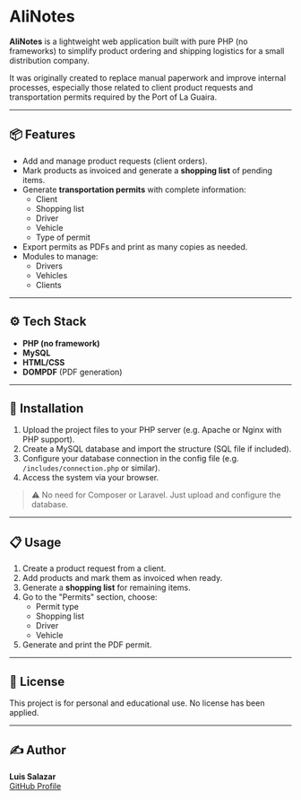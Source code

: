 # AliNotes

**AliNotes** is a lightweight web application built with pure PHP (no frameworks) to simplify product ordering and shipping logistics for a small distribution company.

It was originally created to replace manual paperwork and improve internal processes, especially those related to client product requests and transportation permits required by the Port of La Guaira.

---

## 📦 Features

- Add and manage product requests (client orders).
- Mark products as invoiced and generate a **shopping list** of pending items.
- Generate **transportation permits** with complete information:
  - Client
  - Shopping list
  - Driver
  - Vehicle
  - Type of permit
- Export permits as PDFs and print as many copies as needed.
- Modules to manage:
  - Drivers
  - Vehicles
  - Clients

---

## ⚙️ Tech Stack

- **PHP (no framework)**
- **MySQL**
- **HTML/CSS**
- **DOMPDF** (PDF generation)

---

## 🚀 Installation

1. Upload the project files to your PHP server (e.g. Apache or Nginx with PHP support).
2. Create a MySQL database and import the structure (SQL file if included).
3. Configure your database connection in the config file (e.g. `/includes/connection.php` or similar).
4. Access the system via your browser.

> ⚠️ No need for Composer or Laravel. Just upload and configure the database.

---

## 📋 Usage

1. Create a product request from a client.
2. Add products and mark them as invoiced when ready.
3. Generate a **shopping list** for remaining items.
4. Go to the "Permits" section, choose:
   - Permit type
   - Shopping list
   - Driver
   - Vehicle
5. Generate and print the PDF permit.

---

## 📄 License

This project is for personal and educational use. No license has been applied.

---

## ✍️ Author

**Luis Salazar**  
[GitHub Profile](https://github.com/Luise1001)
